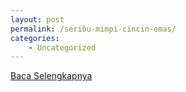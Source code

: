 ```yaml
---
layout: post
permalink: /seribu-mimpi-cincin-emas/
categories:
    - Uncategorized
---
```


[Baca Selengkapnya](/02)